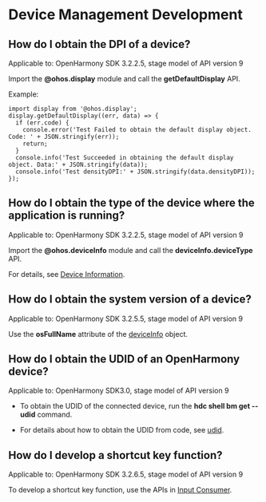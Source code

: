 # Device Management Development

## How do I obtain the DPI of a device?

Applicable to: OpenHarmony SDK 3.2.2.5, stage model of API version 9

Import the **\@ohos.display** module and call the **getDefaultDisplay** API.

Example:


```
import display from '@ohos.display'; 
display.getDefaultDisplay((err, data) => { 
  if (err.code) { 
    console.error('Test Failed to obtain the default display object. Code: ' + JSON.stringify(err)); 
    return; 
  } 
  console.info('Test Succeeded in obtaining the default display object. Data:' + JSON.stringify(data)); 
  console.info('Test densityDPI:' + JSON.stringify(data.densityDPI)); 
});
```

## How do I obtain the type of the device where the application is running?

Applicable to: OpenHarmony SDK 3.2.2.5, stage model of API version 9

Import the **\@ohos.deviceInfo** module and call the **deviceInfo.deviceType** API.

For details, see [Device Information](../reference/apis/js-apis-device-info.md).

## How do I obtain the system version of a device?

Applicable to: OpenHarmony SDK 3.2.5.5, stage model of API version 9

Use the **osFullName** attribute of the [deviceInfo](../reference/apis/js-apis-device-info.md) object.

## How do I obtain the UDID of an OpenHarmony device?

Applicable to: OpenHarmony SDK3.0, stage model of API version 9

- To obtain the UDID of the connected device, run the **hdc shell bm get --udid** command.

- For details about how to obtain the UDID from code, see [udid](../reference/apis/js-apis-device-info.md).

## How do I develop a shortcut key function?

Applicable to: OpenHarmony SDK 3.2.6.5, stage model of API version 9

To develop a shortcut key function, use the APIs in [Input Consumer](../reference/apis/js-apis-inputconsumer.md).
